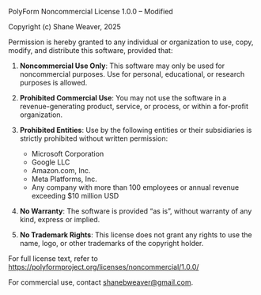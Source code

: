 PolyForm Noncommercial License 1.0.0 – Modified

Copyright (c) Shane Weaver, 2025

Permission is hereby granted to any individual or organization to use, copy, modify, and distribute this software, provided that:

1. **Noncommercial Use Only**: This software may only be used for noncommercial purposes. Use for personal, educational, or research purposes is allowed.

2. **Prohibited Commercial Use**: You may not use the software in a revenue-generating product, service, or process, or within a for-profit organization.

3. **Prohibited Entities**: Use by the following entities or their subsidiaries is strictly prohibited without written permission:
   - Microsoft Corporation
   - Google LLC
   - Amazon.com, Inc.
   - Meta Platforms, Inc.
   - Any company with more than 100 employees or annual revenue exceeding $10 million USD

4. **No Warranty**: The software is provided “as is”, without warranty of any kind, express or implied.

5. **No Trademark Rights**: This license does not grant any rights to use the name, logo, or other trademarks of the copyright holder.

For full license text, refer to https://polyformproject.org/licenses/noncommercial/1.0.0/

For commercial use, contact shanebweaver@gmail.com.
